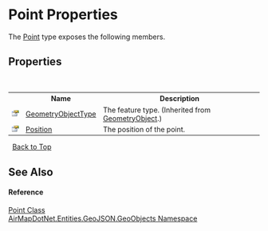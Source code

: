 # Point Properties
 

The <a href="T_AirMapDotNet_Entities_GeoJSON_GeoObjects_Point">Point</a> type exposes the following members.


## Properties
&nbsp;<table><tr><th></th><th>Name</th><th>Description</th></tr><tr><td>![Public property](media/pubproperty.gif "Public property")</td><td><a href="P_AirMapDotNet_Entities_GeoJSON_GeoObjects_GeometryObject_GeometryObjectType">GeometryObjectType</a></td><td>
The feature type.
 (Inherited from <a href="T_AirMapDotNet_Entities_GeoJSON_GeoObjects_GeometryObject">GeometryObject</a>.)</td></tr><tr><td>![Public property](media/pubproperty.gif "Public property")</td><td><a href="P_AirMapDotNet_Entities_GeoJSON_GeoObjects_Point_Position">Position</a></td><td>
The position of the point.</td></tr></table>&nbsp;
<a href="#point-properties">Back to Top</a>

## See Also


#### Reference
<a href="T_AirMapDotNet_Entities_GeoJSON_GeoObjects_Point">Point Class</a><br /><a href="N_AirMapDotNet_Entities_GeoJSON_GeoObjects">AirMapDotNet.Entities.GeoJSON.GeoObjects Namespace</a><br />
